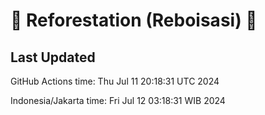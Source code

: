 
# 🌳 Reforestation (Reboisasi) 🌲

## Last Updated

GitHub Actions time: Thu Jul 11 20:18:31 UTC 2024

Indonesia/Jakarta time: Fri Jul 12 03:18:31 WIB 2024
